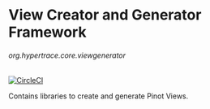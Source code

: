 # View Creator and Generator Framework
###### org.hypertrace.core.viewgenerator

[![CircleCI](https://circleci.com/gh/hypertrace/view-generator-framework.svg?style=svg)](https://circleci.com/gh/hypertrace/view-generator-framework)

Contains libraries to create and generate Pinot Views.
